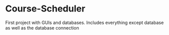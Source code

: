 # Course-Scheduler
First project with GUIs and databases.
Includes everything except database as well as the database connection
